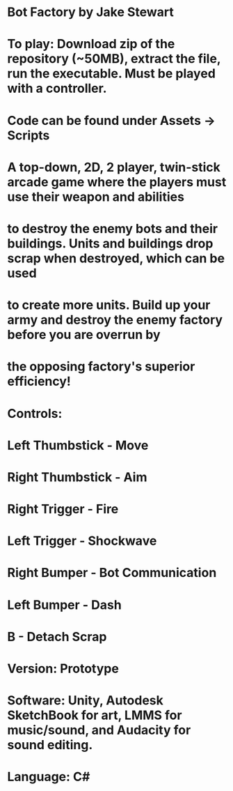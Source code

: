 # Bot Factory by Jake Stewart
#
# To play: Download zip of the repository (~50MB), extract the file, run the executable. Must be played with a controller.
#
# Code can be found under Assets -> Scripts
#
# A top-down, 2D, 2 player, twin-stick arcade game where the players must use their weapon and abilities
# to destroy the enemy bots and their buildings. Units and buildings drop scrap when destroyed, which can be used
# to create more units. Build up your army and destroy the enemy factory before you are overrun by
# the opposing factory's superior efficiency!
#
# Controls:
# Left Thumbstick   - Move
# Right Thumbstick  - Aim
# Right Trigger     - Fire
# Left Trigger      - Shockwave
# Right Bumper      - Bot Communication
# Left Bumper       - Dash
# B                 - Detach Scrap
#
# Version:  Prototype
# Software: Unity, Autodesk SketchBook for art, LMMS for music/sound, and Audacity for sound editing.
# Language: C#
